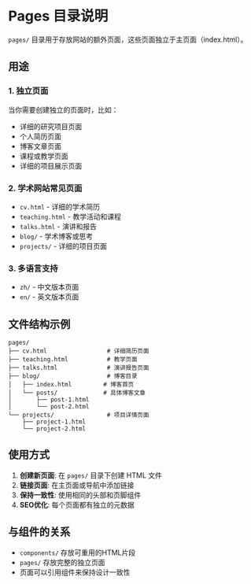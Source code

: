 # Pages 目录说明

`pages/` 目录用于存放网站的额外页面，这些页面独立于主页面（index.html）。

## 用途

### 1. 独立页面
当你需要创建独立的页面时，比如：
- 详细的研究项目页面
- 个人简历页面
- 博客文章页面
- 课程或教学页面
- 详细的项目展示页面

### 2. 学术网站常见页面
- `cv.html` - 详细的学术简历
- `teaching.html` - 教学活动和课程
- `talks.html` - 演讲和报告
- `blog/` - 学术博客或思考
- `projects/` - 详细的项目页面

### 3. 多语言支持
- `zh/` - 中文版本页面
- `en/` - 英文版本页面

## 文件结构示例

```
pages/
├── cv.html                 # 详细简历页面
├── teaching.html           # 教学页面
├── talks.html              # 演讲报告页面
├── blog/                   # 博客目录
│   ├── index.html         # 博客首页
│   └── posts/             # 具体博客文章
│       ├── post-1.html
│       └── post-2.html
└── projects/               # 项目详情页面
    ├── project-1.html
    └── project-2.html
```

## 使用方式

1. **创建新页面**: 在 `pages/` 目录下创建 HTML 文件
2. **链接页面**: 在主页面或导航中添加链接
3. **保持一致性**: 使用相同的头部和页脚组件
4. **SEO优化**: 每个页面都有独立的元数据

## 与组件的关系

- `components/` 存放可重用的HTML片段
- `pages/` 存放完整的独立页面
- 页面可以引用组件来保持设计一致性